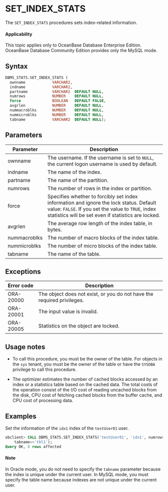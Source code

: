 # SET_INDEX_STATS

The `SET_INDEX_STATS` procedures sets index-related information.

<main id="notice" >
    <h4>Applicability</h4>
    <p>This topic applies only to OceanBase Database Enterprise Edition. OceanBase Database Community Edition provides only the MySQL mode. </p>
  </main>

## Syntax

```sql
DBMS_STATS.SET_INDEX_STATS (
  ownname            VARCHAR2,
  indname            VARCHAR2,
  partname           VARCHAR2  DEFAULT NULL,
  numrows            NUMBER    DEFAULT NULL,
  force              BOOLEAN   DEFAULT FALSE,
  avgrlen            NUMBER    DEFAULT NULL,
  nummacroblks       NUMBER    DEFAULT NULL,
  nummicroblks       NUMBER    DEFAULT NULL,
  tabname            VARCHAR2  DEFAULT NULL);
```

## Parameters

| Parameter | Description |
|--------------|--------------------------------------------------------------------------------------|
| ownname | The username. If the username is set to `NULL`, the current logon username is used by default.  |
| indname | The name of the index.  |
| partname | The name of the partition.  |
| numrows | The number of rows in the index or partition.  |
| force | Specifies whether to forcibly set index information and ignore the lock status. Default value: `FALSE`.  If you set the value to `TRUE`, index statistics will be set even if statistics are locked.  |
| avgrlen | The average row length of the index table, in bytes.  |
| nummacroblks | The number of macro blocks of the index table.  |
| nummicroblks | The number of micro blocks of the index table.  |
| tabname | The name of the table.  |



## Exceptions

| Error code | Description |
|-----------|--------------|
| ORA-20000 | The object does not exist, or you do not have the required privileges.  |
| ORA-20001 | The input value is invalid.  |
| ORA-20005 | Statistics on the object are locked.  |



## Usage notes

* To call this procedure, you must be the owner of the table. For objects in the `sys` tenant, you must be the owner of the table or have the `SYSDBA` privilege to call this procedure.

* The optimizer estimates the number of cached blocks accessed by an index or a statistics table based on the cached data. The total costs of the operation consist of the I/O cost of reading uncached blocks from the disk, CPU cost of fetching cached blocks from the buffer cache, and CPU cost of processing data.


## Examples

Set the information of the `idx1` index of the `testUser01` user.

```sql
obclient> CALL DBMS_STATS.SET_INDEX_STATS('testUser01', 'idx1', numrows=>10, avgrlen=>10，  
    tabname=>'tbl1');
Query OK, 0 rows affected
```

<main id="notice" type='explain'>
    <h4>Note</h4>
    <p>In Oracle mode, you do not need to specify the <code>tabname</code> parameter because the index is unique under the current user. In MySQL mode, you must specify the table name because indexes are not unique under the current user. </p>
  </main>
